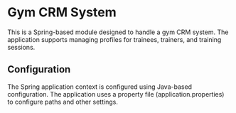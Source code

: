 # Gym CRM System

This is a Spring-based module designed to handle a gym CRM system. 
The application supports managing profiles for trainees, trainers, and training sessions.

## Configuration
The Spring application context is configured using Java-based configuration. The application uses a property file (application.properties) to configure paths and other settings.
